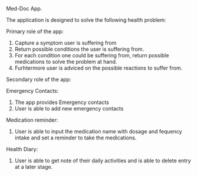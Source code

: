 Med-Doc App.

The application is designed to solve the following health problem:

Primary role of the app:
1. Capture a symptom user is suffering from
2. Return possible conditions the user is suffering from.
3. For each condition one could be suffering from, return possible medications to solve the problem at hand.
4. Furhtermore user is adviced on the possible reactions to suffer from.

Secondary role of the app:

Emergency Contacts:
1. The app provides Emergency contacts
2. User is able to add new emergency contacts

 Medication reminder:
 1. User is able to input the medication name with dosage and fequency intake and set a reminder to take the medications.

 Health Diary:
 1. User is able to get note of their daily activities and is able to delete entry at a later stage.


